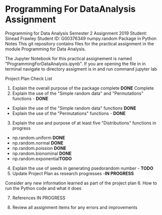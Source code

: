 # Programming For DataAnalysis Assignment

Programming for Data Analysis
Semester 2 Assignment 2019
Student: Sinead Frawley
Student ID: G00376349
numpy.random Package in Python
Notes
This git repository contains files for the practical assignment in the module Programming for Data Analysis.

The Jupyter Notebook for this practical assignement is named "ProgrammingForDataAnalysis.ipynb". If you are opening the file in in terminal navigate to directory assigment is in and run command jupyter lab

Project Plan Check List
1. Explain the overall purpose of the package complete **DONE**
 Complete
2. Explain the use of the "Simple random data" and "Permutations" functions - **DONE**

 - Explain the use of the "Simple random data" functions **DONE**
 - Explain the use of the "Permutations" functions - **DONE**
3. Explain the use and purpose of at least five "Distributions" functions in progress
 - np.random.uniform **DONE**
 - np.random.normal **DONE**
 - np.random.poission **DONE**
 - np.random.bionominal **DONE**
 - np.random.exponential**TODO**
4. Explain the use of seeds in generating psedorandom number - **TODO**
5. Update Project Plan as research progresses -**IN PROGRESS**

 Consider any new information learned as part of the project plan
6. How to run the Python code and what it does

7. References IN PROGRESS



8.  Review all assignment items for any errors and improvements